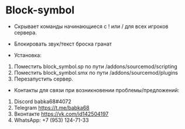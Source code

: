 # Block-symbol
- Скрывает команды начинающиеся с ! или / для всех игроков сервера.
- Блокировать звук/текст броска гранат

- Установка:

1. Поместить block_symbol.sp по пути /addons/sourcemod/scripting
2. Поместить block_symbol.smx по пути /addons/sourcemod/plugins
3. Перезапустить сервер.

- Контакты для связи при возникновении проблемы/предложений:

1. Discord babka68#4072
2. Telegram https://t.me/babka68
3. Вконтакте https://vk.com/id142504197
4. WhatsApp: +7 (953) 124-71-33
